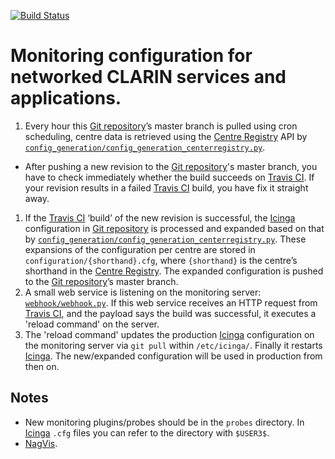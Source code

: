 [![Build Status](https://travis-ci.org/clarin-eric/monitoring.svg?branch=master)](https://travis-ci.org/clarin-eric/monitoring)

# Monitoring configuration for networked CLARIN services and applications.

[Travis CI]: https://travis-ci.org/clarin-eric/monitoring
[Icinga]: https://clarin.fz-juelich.de/icinga
[NagVis]: https://clarin.fz-juelich.de/nagvis/frontend/nagvis-js/index.php
[Centre Registry]: https://centres.clarin.eu
[Git repository]: https://github.com/clarin-eric/monitoring

1. Every hour this [Git repository]’s master branch is pulled using cron scheduling, centre data is retrieved using the [Centre Registry] API by [`config_generation/config_generation_centerregistry.py`](../config_generation/config_generation_centerregistry.py).
* After pushing a new revision to the [Git repository]'s master branch, you have to check immediately whether the build succeeds on [Travis CI]. If your revision results in a failed [Travis CI] build, you have fix it straight away.
1. If the [Travis CI] ‘build’ of the new revision is successful, the [Icinga] configuration in [Git repository] is processed and expanded based on that by [`config_generation/config_generation_centerregistry.py`](../config_generation/config_generation_centerregistry.py). These expansions of the configuration per centre are stored in `configuration/{shorthand}.cfg`, where `{shorthand}` is the centre’s shorthand in the [Centre Registry]. The expanded configuration is pushed to the [Git repository]’s master branch.
1. A small web service is listening on the monitoring server: [`webhook/webhook.py`](webhook/webhook.py). If this web service receives an HTTP request from [Travis CI], and the payload says the build was successful, it executes a 'reload command' on the server.
1. The 'reload command' updates the production [Icinga] configuration on the monitoring server via `git pull` within `/etc/icinga/`. Finally it restarts [Icinga]. The new/expanded configuration will be used in production from then on.

## Notes
* New monitoring plugins/probes should be in the `probes` directory. In [Icinga] `.cfg` files you can refer to the directory with `$USER3$`.
* [NagVis].